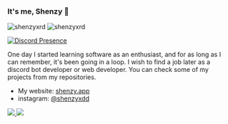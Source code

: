 ### It's me, Shenzy 👋

<img src="https://komarev.com/ghpvc/?username=shenzyxrd=Ziyaretçi%20Sayısı&color=37fa3f" alt="shenzyxrd" />
<img src="https://komarev.com/ghpvc/?username=shenzyxrd=Profile%20Viewers&color=37fa3f" alt="shenzyxrd" />

[![Discord Presence](https://lanyard-profile-readme.vercel.app/api/871802164186611783?theme=light&bg=1c1c1c&animated=false&hideDiscrim=false&borderRadius=30px)](https://discord.com/users/871802164186611783)

One day I started learning software as an enthusiast, and for as long as I can remember, it's been going in a loop. I wish to find a job later as a discord bot developer or web developer. You can check some of my projects from my repositories.
- My website: [shenzy.app](https://shenzy.app)
- instagram: [@shenzyxdd](https://instagram.com/shenzyxdd)
<a href="https://github.com/shenzy">
  <img src="https://github-readme-stats.vercel.app/api?username=shenzyJS&count_private=true&hide_border=true&show_icons=true&include_all_commits=true&bg_color=0d1117&title_color=df761c&text_color=FFFFFF&icon_color=df761c">
<img src="https://github-readme-stats.vercel.app/api/top-langs/?username=shenzyJS&layout=compact&theme=nord&hide_border=true&bg_color=0d1117&border_radius=6&title_color=df761c">
</a>
